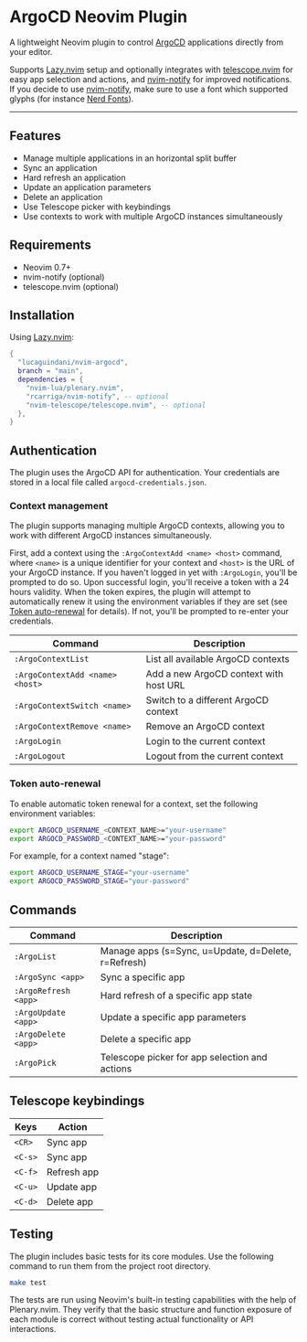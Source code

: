 # ArgoCD Neovim Plugin

A lightweight Neovim plugin to control [ArgoCD](https://argoproj.github.io/) applications directly from your editor.

Supports [Lazy.nvim](https://github.com/folke/lazy.nvim) setup and optionally integrates with [telescope.nvim](https://github.com/nvim-telescope/telescope.nvim) for easy app selection and actions, and [nvim-notify](https://github.com/rcarriga/nvim-notify) for improved notifications. If you decide to use [nvim-notify](https://github.com/rcarriga/nvim-notify), make sure to use a font which supported glyphs (for instance [Nerd Fonts](https://github.com/ryanoasis/nerd-fonts)).

---

## Features

- Manage multiple applications in an horizontal split buffer
- Sync an application
- Hard refresh an application
- Update an application parameters
- Delete an application
- Use Telescope picker with keybindings
- Use contexts to work with multiple ArgoCD instances simultaneously

## Requirements

- Neovim 0.7+
- nvim-notify (optional)
- telescope.nvim (optional)

## Installation

Using [Lazy.nvim](https://github.com/folke/lazy.nvim):

```lua
{
  "lucaguindani/nvim-argocd",
  branch = "main",
  dependencies = {
    "nvim-lua/plenary.nvim",
    "rcarriga/nvim-notify", -- optional
    "nvim-telescope/telescope.nvim", -- optional
  },
}
```

## Authentication

The plugin uses the ArgoCD API for authentication. Your credentials are stored in a local file called `argocd-credentials.json`.

### Context management

The plugin supports managing multiple ArgoCD contexts, allowing you to work with different ArgoCD instances simultaneously.

First, add a context using the `:ArgoContextAdd <name> <host>` command, where `<name>` is a unique identifier for your context and `<host>` is the URL of your ArgoCD instance. If you haven't logged in yet with `:ArgoLogin`, you'll be prompted to do so. Upon successful login, you'll receive a token with a 24 hours validity. When the token expires, the plugin will attempt to automatically renew it using the environment variables if they are set (see [Token auto-renewal](#token-auto-renewal) for details). If not, you'll be prompted to re-enter your credentials.

| Command                         | Description                               |
|---------------------------------|-------------------------------------------|
| `:ArgoContextList`              | List all available ArgoCD contexts        |
| `:ArgoContextAdd <name> <host>` | Add a new ArgoCD context with host URL    |
| `:ArgoContextSwitch <name>`     | Switch to a different ArgoCD context      |
| `:ArgoContextRemove <name>`     | Remove an ArgoCD context                  |
| `:ArgoLogin`                    | Login to the current context              |
| `:ArgoLogout`                   | Logout from the current context           |

### Token auto-renewal

To enable automatic token renewal for a context, set the following environment variables:

```bash
export ARGOCD_USERNAME_<CONTEXT_NAME>="your-username"
export ARGOCD_PASSWORD_<CONTEXT_NAME>="your-password"
```

For example, for a context named "stage":
```bash
export ARGOCD_USERNAME_STAGE="your-username"
export ARGOCD_PASSWORD_STAGE="your-password"
```

## Commands

| Command              | Description                                           |
|----------------------|-------------------------------------------------------|
| `:ArgoList`          | Manage apps (s=Sync, u=Update, d=Delete, r=Refresh)   |
| `:ArgoSync <app>`    | Sync a specific app                                   |
| `:ArgoRefresh <app>` | Hard refresh of a specific app state                  |
| `:ArgoUpdate <app>`  | Update a specific app parameters                      |
| `:ArgoDelete <app>`  | Delete a specific app                                 |
| `:ArgoPick`          | Telescope picker for app selection and actions        |

## Telescope keybindings

| Keys    | Action       |
|---------|--------------|
| `<CR>`  | Sync app     |
| `<C-s>` | Sync app     |
| `<C-f>` | Refresh app  |
| `<C-u>` | Update app   |
| `<C-d>` | Delete app   |

## Testing

The plugin includes basic tests for its core modules. Use the following command to run them from the project root directory.

```bash
make test
```

The tests are run using Neovim's built-in testing capabilities with the help of Plenary.nvim. They verify that the basic structure and function exposure of each module is correct without testing actual functionality or API interactions.
